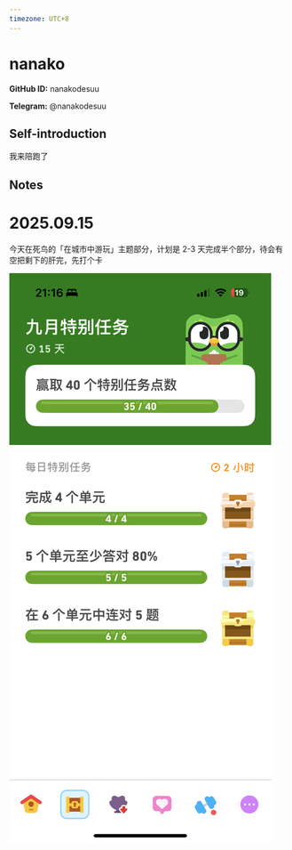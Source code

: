 ```yaml
---
timezone: UTC+8
---
```


# nanako

**GitHub ID:** nanakodesuu

**Telegram:** @nanakodesuu

## Self-introduction

我来陪跑了

## Notes
<!-- Content_START -->
# 2025.09.15
<!-- DAILY_CHECKIN_2025-09-15_START -->
今天在死鸟的「在城市中游玩」主题部分，计划是 2-3 天完成半个部分，待会有空把剩下的肝完，先打个卡

![IMG_2817.PNG](https://raw.githubusercontent.com/IntensiveCoLearning/english_3rd/main/assets/nanakodesuu/images/2025-09-15-1757942278611-IMG_2817.PNG)
<!-- DAILY_CHECKIN_2025-09-15_END -->
<!-- Content_END -->
